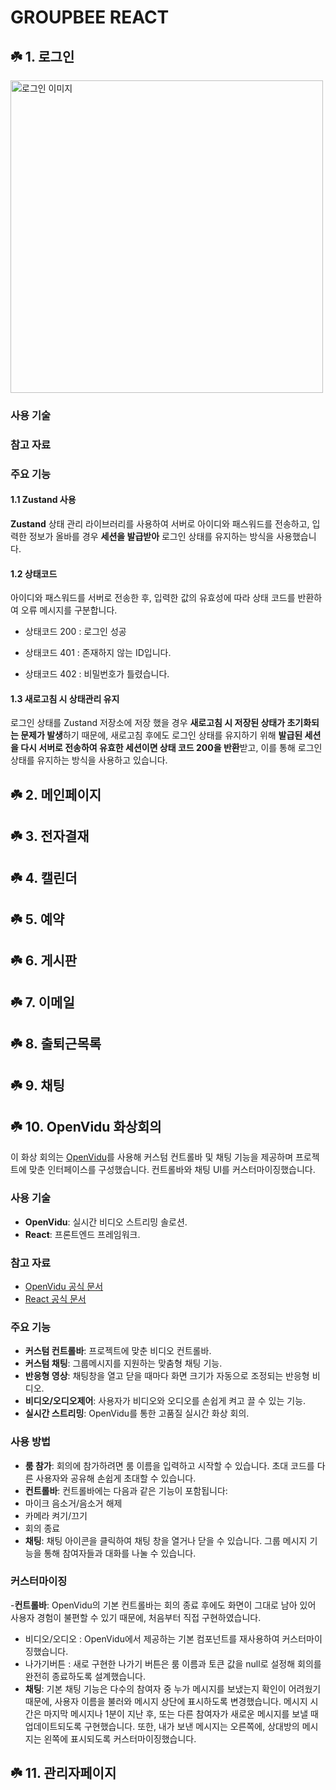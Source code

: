 # GROUPBEE REACT

## ☘️ 1. 로그인
<img src="https://velog.velcdn.com/images/woong2/post/dac868da-f556-4d1a-85fe-fba839ebf716/image.png" style="width: 500px; height: auto;" alt="로그인 이미지">

### 사용 기술

### 참고 자료 

### 주요 기능
#### 1.1 Zustand 사용
**Zustand** 상태 관리 라이브러리를 사용하여 서버로 아이디와 패스워드를 전송하고, 입력한 정보가 올바를 경우 **세션을 발급받아** 로그인 상태를 유지하는 방식을 사용했습니다.


#### 1.2 상태코드
아이디와 패스워드를 서버로 전송한 후, 입력한 값의 유효성에 따라 상태 코드를 반환하여 오류 메시지를 구분합니다.

+ 상태코드 200 : 로그인 성공

+ 상태코드 401 : 존재하지 않는 ID입니다.

+ 상태코드 402 : 비밀번호가 틀렸습니다.


#### 1.3 새로고침 시 상태관리 유지
로그인 상태를 Zustand 저장소에 저장 했을 경우 **새로고침 시 저장된 상태가 초기화되는 문제가 발생**하기 때문에, 새로고침 후에도 로그인 상태를 유지하기 위해 **발급된 세션을 다시 서버로 전송하여 유효한 세션이면 상태 코드 200을 반환**받고, 이를 통해 로그인 상태를 유지하는 방식을 사용하고 있습니다.

## ☘️ 2. 메인페이지
## ☘️ 3. 전자결재
## ☘️ 4. 캘린더
## ☘️ 5. 예약
## ☘️ 6. 게시판
## ☘️ 7. 이메일
## ☘️ 8. 출퇴근목록
## ☘️ 9. 채팅

## ☘️ 10. OpenVidu 화상회의

이 화상 회의는 [OpenVidu](https://openvidu.io/)를 사용해 커스텀 컨트롤바 및 채팅 기능을 제공하며 프로젝트에 맞춘 인터페이스를 구성했습니다. 컨트롤바와 채팅 UI를 커스터마이징했습니다.

### 사용 기술
 - **OpenVidu**: 실시간 비디오 스트리밍 솔로션. 
- **React**: 프론트엔드 프레임워크.

### 참고 자료 
- [OpenVidu 공식 문서](https://docs.openvidu.io/en/stable/) 
- [React 공식 문서](https://reactjs.org/docs/getting-started.html)

### 주요 기능
 - **커스텀 컨트롤바**: 프로젝트에 맞춘 비디오 컨트롤바.
 - **커스텀 채팅**: 그룹메시지를 지원하는 맞춤형 채팅 기능. 
- **반응형 영상**: 채팅창을 열고 닫을 때마다 화면 크기가 자동으로 조정되는 반응형 비디오.
- **비디오/오디오제어**: 사용자가 비디오와 오디오를 손쉽게 켜고 끌 수 있는 기능.
- **실시간 스트리밍**: OpenVidu를 통한 고품질 실시간 화상 회의.

### 사용 방법 
- **룸 참가**: 회의에 참가하려면 룸 이름을 입력하고 시작할 수 있습니다. 초대 코드를 다른 사용자와 공유해 손쉽게 초대할 수 있습니다.
- **컨트롤바**: 컨트롤바에는 다음과 같은 기능이 포함됩니다: 
- 마이크 음소거/음소거 해제 
- 카메라 켜기/끄기 
- 회의 종료
 - **채팅**: 채팅 아이콘을 클릭하여 채팅 창을 열거나 닫을 수 있습니다. 그룹 메시지 기능을 통해 참여자들과 대화를 나눌 수 있습니다.

### 커스터마이징

-**컨트롤바**: OpenVidu의 기본 컨트롤바는 회의 종료 후에도 화면이 그대로 남아 있어 사용자 경험이 불편할 수 있기 때문에, 처음부터 직접 구현하였습니다.
- 비디오/오디오 : OpenVidu에서 제공하는 기본 컴포넌트를 재사용하여 커스터마이징했습니다.
- 나가기버튼 : 새로 구현한 나가기 버튼은 룸 이름과 토큰 값을 null로 설정해 회의를 완전히 종료하도록 설계했습니다.
- **채팅**: 기본 채팅 기능은 다수의 참여자 중 누가 메시지를 보냈는지 확인이 어려웠기 때문에, 사용자 이름을 불러와 메시지 상단에 표시하도록 변경했습니다. 메시지 시간은 마지막 메시지나 1분이 지난 후, 또는 다른 참여자가 새로운 메시지를 보낼 때 업데이트되도록 구현했습니다. 또한, 내가 보낸 메시지는 오른쪽에, 상대방의 메시지는 왼쪽에 표시되도록 커스터마이징했습니다.

## ☘️ 11. 관리자페이지

